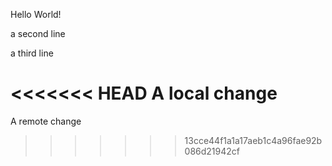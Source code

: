Hello World!

a second line

a third line

<<<<<<< HEAD
A local change
=======
A remote change
>>>>>>> 13cce44f1a1a17aeb1c4a96fae92b086d21942cf
